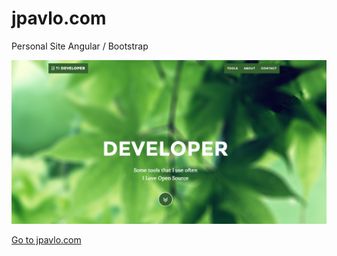 jpavlo.com
==========

Personal Site Angular / Bootstrap


![ScreenShot](https://raw.githubusercontent.com/jpavlo/jpavlo.com/master/screenshots/Screen%20Shot%202014-08-01%20at%2010.12.09.png)

[Go to jpavlo.com](http://jpavlo.com/ "jpavlo.com") 
